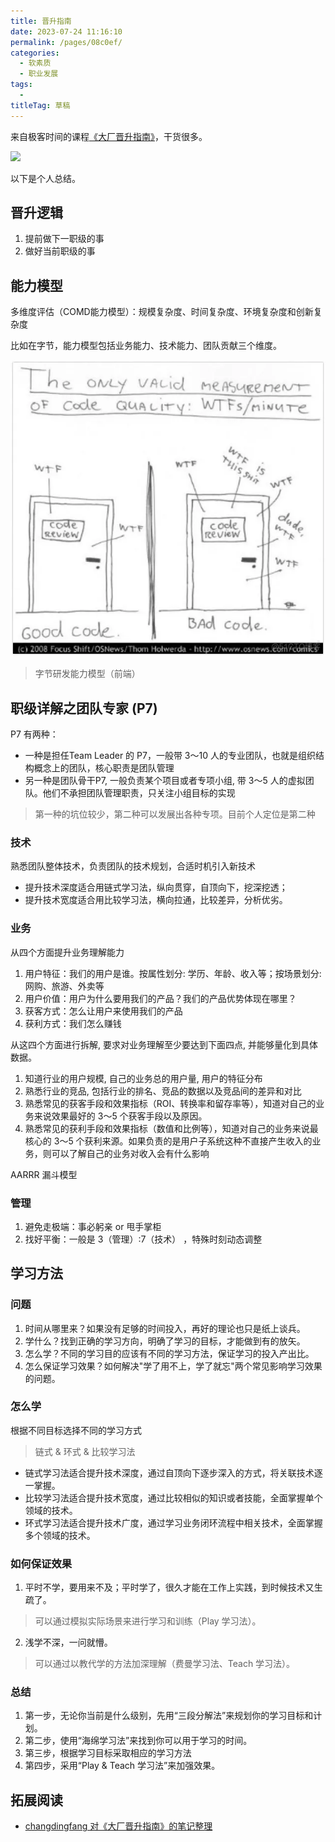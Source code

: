 ```yaml
---
title: 晋升指南
date: 2023-07-24 11:16:10
permalink: /pages/08c0ef/
categories: 
  - 软素质
  - 职业发展
tags: 
  - 
titleTag: 草稿
---
```

来自极客时间的课程[《大厂晋升指南》](https://time.geekbang.org/column/intro/100064501)，干货很多。

![](https://static001.geekbang.org/resource/image/25/49/2554b8d8d94e4f30179385e4b0775f49.jpg)

以下是个人总结。

## 晋升逻辑

1. 提前做下一职级的事
2. 做好当前职级的事

## 能力模型

多维度评估（COMD能力模型）：规模复杂度、时间复杂度、环境复杂度和创新复杂度

比如在字节，能力模型包括业务能力、技术能力、团队贡献三个维度。

![Alt text](../../@assets/img/image-17.png)
> 字节研发能力模型（前端）

## 职级详解之团队专家 (P7)
P7 有两种：
- 一种是担任Team Leader 的 P7，一般带 3～10 人的专业团队，也就是组织结构概念上的团队，核心职责是团队管理
- 另一种是团队骨干P7, 一般负责某个项目或者专项小组, 带 3～5 人的虚拟团队。他们不承担团队管理职责，只关注小组目标的实现
> 第一种的坑位较少，第二种可以发展出各种专项。目前个人定位是第二种

### 技术

熟悉团队整体技术，负责团队的技术规划，合适时机引入新技术

- 提升技术深度适合用链式学习法，纵向贯穿，自顶向下，挖深挖透；
- 提升技术宽度适合用比较学习法，横向拉通，比较差异，分析优劣。

### 业务

从四个方面提升业务理解能力

1. 用户特征：我们的用户是谁。按属性划分: 学历、年龄、收入等；按场景划分: 网购、旅游、外卖等
2. 用户价值：用户为什么要用我们的产品？我们的产品优势体现在哪里？
3. 获客方式：怎么让用户来使用我们的产品
4. 获利方式：我们怎么赚钱

从这四个方面进行拆解, 要求对业务理解至少要达到下面四点, 并能够量化到具体数据。
1. 知道行业的用户规模, 自己的业务总的用户量, 用户的特征分布
2. 熟悉行业的竞品, 包括行业的排名、竞品的数据以及竞品间的差异和对比
3. 熟悉常见的获客手段和效果指标（ROI、转换率和留存率等），知道对自己的业务来说效果最好的 3～5 个获客手段以及原因。
4. 熟悉常见的获利手段和效果指标（数值和比例等），知道对自己的业务来说最核心的 3～5 个获利来源。如果负责的是用户子系统这种不直接产生收入的业务，则可以了解自己的业务对收入会有什么影响

AARRR 漏斗模型

### 管理

1. 避免走极端：事必躬亲 or 甩手掌柜
2. 找好平衡：一般是 3（管理）:7（技术） ，特殊时刻动态调整

## 学习方法
### 问题
1.  时间从哪里来？如果没有足够的时间投入，再好的理论也只是纸上谈兵。
2.  学什么？找到正确的学习方向，明确了学习的目标，才能做到有的放矢。
3.  怎么学？不同的学习目的应该有不同的学习方法，保证学习的投入产出比。
4.  怎么保证学习效果？如何解决"学了用不上，学了就忘"两个常见影响学习效果的问题。

### 怎么学
根据不同目标选择不同的学习方式
> 链式 & 环式 & 比较学习法

- 链式学习法适合提升技术深度，通过自顶向下逐步深入的方式，将关联技术逐一掌握。
- 比较学习法适合提升技术宽度，通过比较相似的知识或者技能，全面掌握单个领域的技术。
- 环式学习法适合提升技术广度，通过学习业务闭环流程中相关技术，全面掌握多个领域的技术。

### 如何保证效果
1. 平时不学，要用来不及；平时学了，很久才能在工作上实践，到时候技术又生疏了。
> 可以通过模拟实际场景来进行学习和训练（Play 学习法）。
2. 浅学不深，一问就懵。
> 可以通过以教代学的方法加深理解（费曼学习法、Teach 学习法）。
### 总结
1. 第一步，无论你当前是什么级别，先用“三段分解法”来规划你的学习目标和计划。
2. 第二步，使用“海绵学习法”来找到你可以用于学习的时间。
3. 第三步，根据学习目标采取相应的学习方法
4. 第四步，采用“Play & Teach 学习法”来加强效果。

## 拓展阅读
- [changdingfang 对《大厂晋升指南》的笔记整理](http://changdingfang.com/book/promotion_pn/)